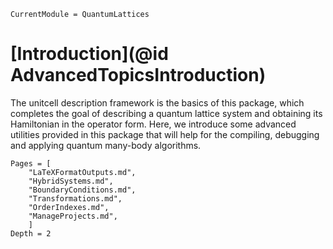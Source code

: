 ```@meta
CurrentModule = QuantumLattices
```

# [Introduction](@id AdvancedTopicsIntroduction)

The unitcell description framework is the basics of this package, which completes the goal of describing a quantum lattice system and obtaining its Hamiltonian in the operator form. Here, we introduce some advanced utilities provided in this package that will help for the compiling, debugging and applying quantum many-body algorithms.

```@contents
Pages = [
    "LaTeXFormatOutputs.md",
    "HybridSystems.md",
    "BoundaryConditions.md",
    "Transformations.md",
    "OrderIndexes.md",
    "ManageProjects.md",
    ]
Depth = 2
```